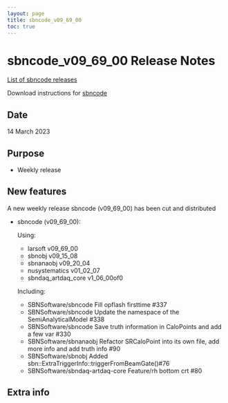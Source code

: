 ```yaml
---
layout: page
title: sbncode_v09_69_00
toc: true
---
```


sbncode_v09_69_00 Release Notes
=======================================================================================

[List of sbncode releases](https://sbnsoftware.github.io/AnalysisInfrastructure/ReleaseManagement/Releases/List_of_SBN_code_releases)

Download instructions for [sbncode]()

Date
---------------------------------------------------
14 March 2023

Purpose
---------------------------------------------------
* Weekly release

New features
---------------------------------------------------
A new weekly release sbncode (v09_69_00)  has been cut and distributed

* sbncode (v09_69_00):
  
  Using:
  * larsoft                 v09_69_00 
  * sbnobj                  v09_15_08 
  * sbnanaobj               v09_20_04 
  * nusystematics           v01_02_07
  * sbndaq_artdaq_core      v1_06_00of0 
  
  Including:
  * SBNSoftware/sbncode Fill opflash firsttime #337 
  * SBNSoftware/sbncode Update the namespace of the SemiAnalyticalModel #338
  * SBNSoftware/sbncode Save truth information in CaloPoints and add a few var #330
  * SBNSoftware/sbnanaobj Refactor SRCaloPoint into its own file, add more info and add truth info #90 
  * SBNSoftware/sbnobj Added sbn::ExtraTriggerInfo::triggerFromBeamGate()#76
  * SBNSoftware/sbndaq-artdaq-core Feature/rh bottom crt #80
 

Extra info
---------------------------------------------------
